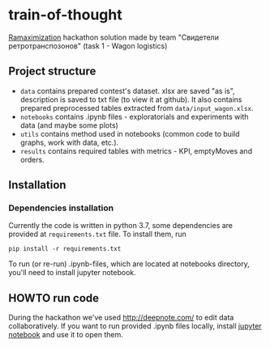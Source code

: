 # train-of-thought

[Ramaximization](https://ramaximization.ru) hackathon solution made by team "Свидетели ретротранспозонов" (task 1 - Wagon logistics)

## Project structure

- `data` contains prepared contest's dataset. xlsx are saved "as is", description is saved to txt file (to view it at github). It also contains prepared preprocessed tables extracted from `data/input_wagon.xlsx`.
- `notebooks` contains .ipynb files - exploratorials and experiments with data (and maybe some plots)
- `utils` contains method used in notebooks (common code to build graphs, work with data, etc.).
- `results` contains required tables with metrics - KPI, emptyMoves and orders.


## Installation
### Dependencies installation

Currently the code is written in python 3.7, some dependencies are provided at `requirements.txt` file. To install them, run
```
pip install -r requirements.txt
```
To run (or re-run) .ipynb-files, which are located at notebooks directory, you'll need to install jupyter notebook.

## HOWTO run code

During the hackathon we've used http://deepnote.com/ to edit data collaboratively. If you want to run provided .ipynb files locally, install [jupyter notebook](https://jupyter.org/install) and use it to open them.


